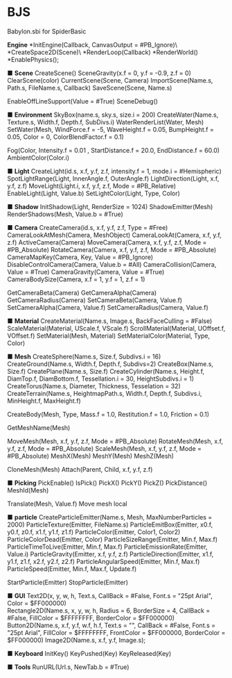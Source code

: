 # BJS
Babylon.sbi for SpiderBasic

**Engine**
*InitEngine(Callback, CanvasOutput = #PB_Ignore)\\
*CreateSpace2D(Scene)\\
*RenderLoop(Callback)
*RenderWorld()  
*EnablePhysics();
  
■ **Scene**
CreateScene()
SceneGravity(x.f = 0, y.f = -0.9, z.f = 0)
ClearScene(color)
CurrentScene(Scene, Camera)
ImportScene(Name.s, Path.s, FileName.s, Callback)
SaveScene(Scene, Name.s)

EnableOffLineSupport(Value = #True) 
SceneDebug()
   
■ **Environment**
SkyBox(name.s, sky.s, size.i = 200)
CreateWater(Name.s, Texture.s, Width.f, Depth.f, SubDivs.i)
WaterRenderList(Water, Mesh)
SetWater(Mesh, WindForce.f = -5, WaveHeight.f = 0.05, BumpHeight.f = 0.05, Color = 0, ColorBlendFactor.f = 0.1)
  
Fog(Color, Intensity.f = 0.01 , StartDistance.f = 20.0, EndDistance.f = 60.0)
AmbientColor(Color.i)
  
■ **Light**
CreateLight(id.s, x.f, y.f, z.f, intensity.f = 1, mode.i = #Hemispheric)
SpotLightRange(Light, InnerAngle.f, OuterAngle.f)
LightDirection(Light, x.f, y.f, z.f)
MoveLight(Light.i, x.f, y.f, z.f, Mode = #PB_Relative)
EnableLight(Light, Value.b)
SetLightColor(Light, Type, Color)
  
■ **Shadow**
InitShadow(Light, RenderSize = 1024)
ShadowEmitter(Mesh)
RenderShadows(Mesh, Value.b = #True) 
 
■ **Camera** 
CreateCamera(id.s, x.f, y.f, z.f, Type = #Free)
CameraLookAtMesh(Camera, MeshObject)
CameraLookAt(Camera, x.f, y.f, z.f)
ActiveCamera(Camera)
MoveCamera(Camera, x.f, y.f, z.f, Mode = #PB_Absolute)
RotateCamera(Camera, x.f, y.f, z.f, Mode = #PB_Absolute)  
CameraMapKey(Camera, Key, Value = #PB_Ignore)
DisableControlCamera(Camera, Value.b = #All)
CameraCollision(Camera, Value = #True)
CameraGravity(Camera, Value = #True)
CameraBodySize(Camera, x.f = 1, y.f = 1, z.f = 1)
  
GetCameraBeta(Camera)
GetCameraAlpha(Camera)
GetCameraRadius(Camera)
SetCameraBeta(Camera, Value.f)
SetCameraAlpha(Camera, Value.f)
SetCameraRadius(Camera, Value.f)
  
■ **Material**
CreateMaterial(Name.s, Image.s, BackFaceCulling = #False)
ScaleMaterial(Material, UScale.f, VScale.f)
ScrollMaterial(Material, UOffset.f, VOffset.f)
SetMaterial(Mesh, Material)
SetMaterialColor(Material, Type, Color)
  
■ **Mesh**
CreateSphere(Name.s, Size.f, Subdivs.i = 16)  
CreateGround(Name.s, Width.f, Depth.f, Subdivs=2)
CreateBox(Name.s, Size.f)
CreatePlane(Name.s, Size.f)
CreateCylinder(Name.s, Height.f, DiamTop.f, DiamBottom.f, Tessellation.i = 30, HeightSubdivs.i = 1)
CreateTorus(Name.s, Diameter, Thickness, Tesselation = 32)
CreateTerrain(Name.s, HeightmapPath.s, Width.f, Depth.f, Subdivs.i, MinHeight.f, MaxHeight.f)

CreateBody(Mesh, Type, Mass.f = 1.0, Restitution.f = 1.0, Friction = 0.1)

GetMeshName(Mesh)
  
MoveMesh(Mesh, x.f, y.f, z.f, Mode = #PB_Absolute)
RotateMesh(Mesh, x.f, y.f, z.f, Mode = #PB_Absolute)
ScaleMesh(Mesh, x.f, y.f, z.f, Mode = #PB_Absolute)
MeshX(Mesh)
MeshY(Mesh)
MeshZ(Mesh)
  
CloneMesh(Mesh)
Attach(Parent, Child, x.f, y.f, z.f)
    
■ **Picking**
PickEnable()
IsPick()
PickX()
PickY()
PickZ()
PickDistance()
MeshId(Mesh)
  
Translate(Mesh, Value.f) Move mesh local
  
■ **particle**
CreateParticleEmitter(Name.s, Mesh, MaxNumberParticles = 2000) 
ParticleTexture(Emitter, FileName.s)
ParticleEmitBox(Emitter, x0.f, y0.f, z0.f, x1.f, y1.f, z1.f)
ParticleColor(Emitter, Color1, Color2)
ParticleColorDead(Emitter, Color)
ParticleSizeRange(Emitter, Min.f, Max.f)
ParticleTimeToLive(Emitter, Min.f, Max.f)
ParticleEmissionRate(Emitter, Value.i)
ParticleGravity(Emitter, x.f, y.f, z.f)
ParticleDirection(Emitter, x1.f, y1.f, z1.f, x2.f, y2.f, z2.f)
ParticleAngularSpeed(Emitter, Min.f, Max.f)
ParticleSpeed(Emitter, Min.f, Max.f, Update.f)
  
StartParticle(Emitter)
StopParticle(Emitter)
  
■ **GUI**
Text2D(x, y, w, h, Text.s, CallBack = #False, Font.s = "25pt Arial", Color = $FF000000) 	
Rectangle2D(Name.s, x, y, w, h, Radius = 6, BorderSize = 4, CallBack = #False, FillColor = $FFFFFFFF, BorderColor = $FF000000) 
Button2D(Name.s, x.f, y.f, w.f, h.f, Text.s = "", CallBack = #False, Font.s = "25pt Arial", FillColor = $FFFFFFFF, FrontColor = $FF000000, BorderColor = $FF000000)
Image2D(Name.s, x.f, y.f, Image.s);
  
■ **Keyboard**
InitKey()
KeyPushed(Key)
KeyReleased(Key)
  
■ **Tools**
RunURL(Url.s, NewTab.b = #True)
